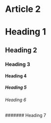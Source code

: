 # Article 2



# Heading 1

## Heading 2

### Heading 3

#### Heading 4

##### Heading 5

###### Heading 6

\#\#\#\#\#\#\# Heading 7 



